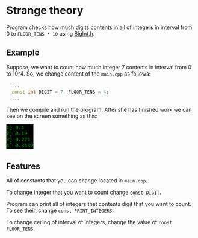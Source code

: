 # Strange theory
Program checks how much digits contents in all of integers in interval from 0 to `FLOOR_TENS * 10` using [BigInt.h](https://github.com/kasparsklavins/bigint).

## Example
Suppose, we want to count how much integer 7 contents in interval from 0 to 10^4. So, we change content of the `main.cpp` as follows:
```c++
  ...
  const int DIGIT = 7, FLOOR_TENS = 4;
  ...
```
Then we compile and run the program. After she has finished work we can see on the screen something as this:

![1) 0.1...](https://github.com/semenovi/theory/blob/master/screenshot.png "Screenshot")

## Features
All of constants that you can change located in `main.cpp`.

To change integer that you want to count change `const DIGIT`.

Program can print all of integers that contents digit that you want to count. To see their, change `const PRINT_INTEGERS`.

To change ceiling of interval of integers, change the value of `const FLOOR_TENS`.

